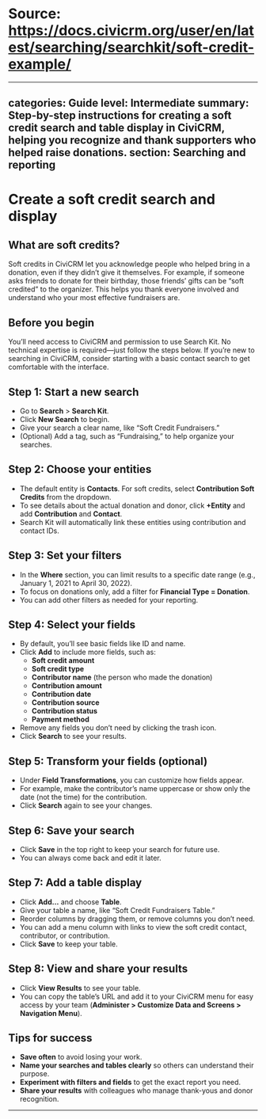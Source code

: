 # Source: https://docs.civicrm.org/user/en/latest/searching/searchkit/soft-credit-example/

---
categories: Guide
level: Intermediate
summary: Step-by-step instructions for creating a soft credit search and table display in CiviCRM, helping you recognize and thank supporters who helped raise donations.
section: Searching and reporting
---

# Create a soft credit search and display

## What are soft credits?

Soft credits in CiviCRM let you acknowledge people who helped bring in a donation, even if they didn’t give it themselves. For example, if someone asks friends to donate for their birthday, those friends’ gifts can be “soft credited” to the organizer. This helps you thank everyone involved and understand who your most effective fundraisers are.

## Before you begin

You’ll need access to CiviCRM and permission to use Search Kit. No technical expertise is required—just follow the steps below. If you’re new to searching in CiviCRM, consider starting with a basic contact search to get comfortable with the interface.

## Step 1: Start a new search

- Go to **Search** > **Search Kit**.
- Click **New Search** to begin.
- Give your search a clear name, like “Soft Credit Fundraisers.”
- (Optional) Add a tag, such as “Fundraising,” to help organize your searches.

## Step 2: Choose your entities

- The default entity is **Contacts**. For soft credits, select **Contribution Soft Credits** from the dropdown.
- To see details about the actual donation and donor, click **+Entity** and add **Contribution** and **Contact**.
- Search Kit will automatically link these entities using contribution and contact IDs.

## Step 3: Set your filters

- In the **Where** section, you can limit results to a specific date range (e.g., January 1, 2021 to April 30, 2022).
- To focus on donations only, add a filter for **Financial Type = Donation**.
- You can add other filters as needed for your reporting.

## Step 4: Select your fields

- By default, you’ll see basic fields like ID and name.
- Click **Add** to include more fields, such as:
  - **Soft credit amount**
  - **Soft credit type**
  - **Contributor name** (the person who made the donation)
  - **Contribution amount**
  - **Contribution date**
  - **Contribution source**
  - **Contribution status**
  - **Payment method**
- Remove any fields you don’t need by clicking the trash icon.
- Click **Search** to see your results.

## Step 5: Transform your fields (optional)

- Under **Field Transformations**, you can customize how fields appear.
- For example, make the contributor’s name uppercase or show only the date (not the time) for the contribution.
- Click **Search** again to see your changes.

## Step 6: Save your search

- Click **Save** in the top right to keep your search for future use.
- You can always come back and edit it later.

## Step 7: Add a table display

- Click **Add...** and choose **Table**.
- Give your table a name, like “Soft Credit Fundraisers Table.”
- Reorder columns by dragging them, or remove columns you don’t need.
- You can add a menu column with links to view the soft credit contact, contributor, or contribution.
- Click **Save** to keep your table.

## Step 8: View and share your results

- Click **View Results** to see your table.
- You can copy the table’s URL and add it to your CiviCRM menu for easy access by your team (**Administer > Customize Data and Screens > Navigation Menu**).

## Tips for success

- **Save often** to avoid losing your work.
- **Name your searches and tables clearly** so others can understand their purpose.
- **Experiment with filters and fields** to get the exact report you need.
- **Share your results** with colleagues who manage thank-yous and donor recognition.

---